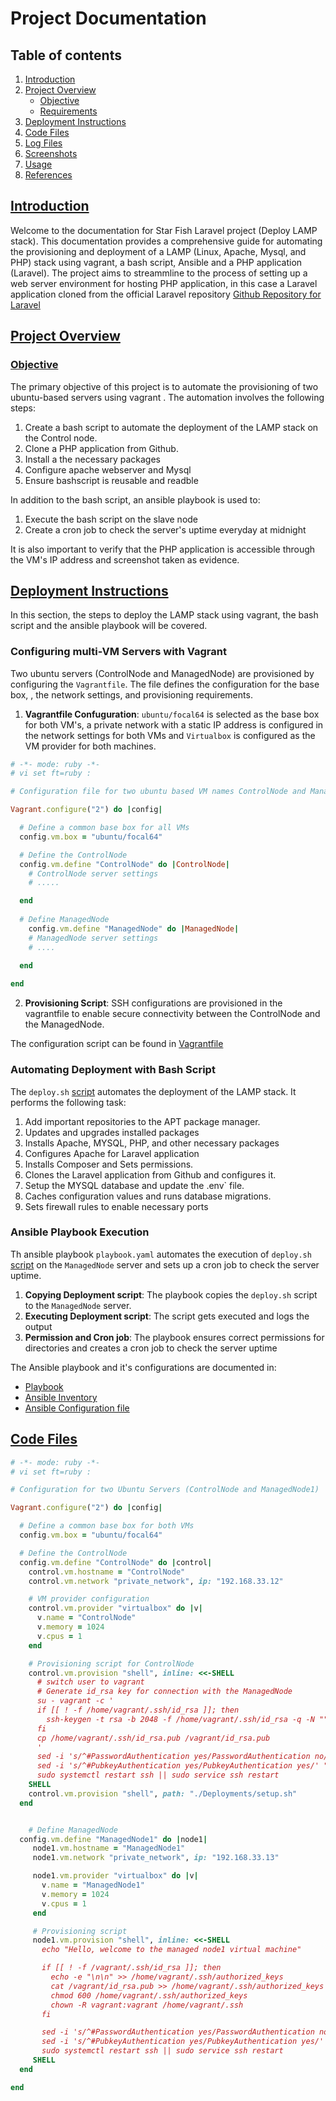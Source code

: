 # Project Documentation

## Table of contents

1. [Introduction](#Introduction)
2. [Project Overview](#Project-Overview)
   - [Objective](#Objective)
   - [Requirements](#Requirements)
3. [Deployment Instructions](#Deployment-Instructions)
4. [Code Files](#Code-files)
5. [Log Files](#Log-files)
6. [Screenshots](#Screenshots)
7. [Usage](#Usage)
8. [References](#References)

## [Introduction](Introduction)

Welcome to the documentation for Star Fish Laravel project (Deploy LAMP stack). This documentation provides a comprehensive guide for automating the provisioning and deployment of a LAMP (Linux, Apache, Mysql, and PHP) stack using vagrant, a bash script, Ansible and a PHP application (Laravel). The project aims to streammline to the process of setting up a web server environment for hosting PHP application, in this case a Laravel application cloned from the official Laravel repository [Github Repository for Laravel](https://github.com/laravel/laravel)

## [Project Overview](Project-Overview)

### [Objective](Objective)

The primary objective of this project is to automate the provisioning of two ubuntu-based servers using vagrant . The automation involves the following steps:
  1. Create a bash script to automate the deployment of the LAMP stack on the Control node.
  2. Clone a PHP application from Github.
  3. Install a the necessary packages
  4. Configure apache webserver and Mysql
  5. Ensure bashscript is reusable and readble

In addition to the bash script, an ansible playbook is used to:
  1. Execute the bash script on the slave node  
  2. Create a cron job to check the server's uptime everyday at midnight

It is also important to verify that the PHP application is accessible through the VM's IP address and screenshot taken as evidence.

## [Deployment Instructions](Deployment-Instructions)

In this section, the steps to deploy the LAMP stack using vagrant, the bash script and the ansible playbook will be covered.

### Configuring multi-VM Servers with Vagrant

Two ubuntu servers (ControlNode and ManagedNode) are provisioned by configuring the `Vagrantfile`. The file defines the configuration for the base box, , the network settings, and provisioning requirements.

  1. **Vagrantfile Confuguration**: `ubuntu/focal64` is selected as the base box for both VM's, a private network with a static IP address is configured in the network settings for both VMs and `Virtualbox` is configured as the VM provider for both machines.

```ruby
# -*- mode: ruby -*-
# vi set ft=ruby :

# Configuration file for two ubuntu based VM names ControlNode and ManagedNode

Vagrant.configure("2") do |config|

  # Define a common base box for all VMs
  config.vm.box = "ubuntu/focal64"

  # Define the ControlNode
  config.vm.define "ControlNode" do |ControlNode|
    # ControlNode server settings
    # .....

  end
 
  # Define ManagedNode
    config.vm.define "ManagedNode" do |ManagedNode|
    # ManagedNode server settings
    # ....

  end
  
end
```

2. **Provisioning Script**: SSH configurations are provisioned in the vagrantfile to enable secure connectivity between the ControlNode and the ManagedNode.

The configuration script can be found in [Vagrantfile](#Vagrantfile)

### Automating Deployment with Bash Script

The `deploy.sh` [script](#deploy.sh) automates the deployment of the LAMP stack. It performs the following task:

  1. Add important repositories to the APT package manager.
  2. Updates and upgrades installed packages
  3. Installs Apache, MYSQL, PHP, and other necessary packages
  4. Configures Apache for Laravel application
  5. Installs Composer and Sets permissions.
  6. Clones the Laravel application from Github and configures it.
  7. Setup the MYSQL database and update the .env` file.
  8. Caches configuration values and runs database migrations.
  9. Sets firewall rules to enable necessary ports

### Ansible Playbook Execution

Th ansible playbook `playbook.yaml` automates the execution of `deploy.sh` [script](#deploy.sh) on the `ManagedNode` server and sets up a cron job to check the server uptime.
  1. **Copying Deployment script**: The playbook copies the `deploy.sh` script to the `ManagedNode` server.
  2. **Executing Deployment script**: The script gets executed and logs the output
  3. **Permission and Cron job**: The playbook ensures correct permissions for directories and creates a cron job to check the server uptime

The Ansible playbook and it's configurations are documented in:
* [Playbook](#playbook.yaml)
* [Ansible Inventory](#inventory.ini)
* [Ansible Configuration file](#ansible.cfg)


## [Code Files](Code-files)

```ruby
# -*- mode: ruby -*-
# vi set ft=ruby :

# Configuration for two Ubuntu Servers (ControlNode and ManagedNode1)

Vagrant.configure("2") do |config|

  # Define a common base box for both VMs
  config.vm.box = "ubuntu/focal64"

  # Define the ControlNode
  config.vm.define "ControlNode" do |control|
    control.vm.hostname = "ControlNode"
    control.vm.network "private_network", ip: "192.168.33.12"

    # VM provider configuration
    control.vm.provider "virtualbox" do |v|
      v.name = "ControlNode"
      v.memory = 1024
      v.cpus = 1
    end

    # Provisioning script for ControlNode
    control.vm.provision "shell", inline: <<-SHELL
      # switch user to vagrant
      # Generate id_rsa key for connection with the ManagedNode
      su - vagrant -c '
      if [[ ! -f /home/vagrant/.ssh/id_rsa ]]; then
        ssh-keygen -t rsa -b 2048 -f /home/vagrant/.ssh/id_rsa -q -N ""
      fi
      cp /home/vagrant/.ssh/id_rsa.pub /vagrant/id_rsa.pub
      '
      sed -i 's/^#PasswordAuthentication yes/PasswordAuthentication no/' "/etc/ssh/sshd_config"
      sed -i 's/^#PubkeyAuthentication yes/PubkeyAuthentication yes/' "/etc/ssh/sshd_config"
      sudo systemctl restart ssh || sudo service ssh restart
    SHELL
    control.vm.provision "shell", path: "./Deployments/setup.sh"
  end


    # Define ManagedNode
  config.vm.define "ManagedNode1" do |node1|
     node1.vm.hostname = "ManagedNode1"
     node1.vm.network "private_network", ip: "192.168.33.13"

     node1.vm.provider "virtualbox" do |v|
       v.name = "ManagedNode1"
       v.memory = 1024
       v.cpus = 1
     end

     # Provisioning script
     node1.vm.provision "shell", inline: <<-SHELL
       echo "Hello, welcome to the managed node1 virtual machine"

       if [[ ! -f /vagrant/.ssh/id_rsa ]]; then
         echo -e "\n\n" >> /home/vagrant/.ssh/authorized_keys
         cat /vagrant/id_rsa.pub >> /home/vagrant/.ssh/authorized_keys
         chmod 600 /home/vagrant/.ssh/authorized_keys
         chown -R vagrant:vagrant /home/vagrant/.ssh
       fi

       sed -i 's/^#PasswordAuthentication yes/PasswordAuthentication no/' "/etc/ssh/sshd_config"
       sed -i 's/^#PubkeyAuthentication yes/PubkeyAuthentication yes/' "/etc/ssh/sshd_config"
       sudo systemctl restart ssh || sudo service ssh restart
     SHELL
  end

end
                                                                                                                                             1,1           Top 

